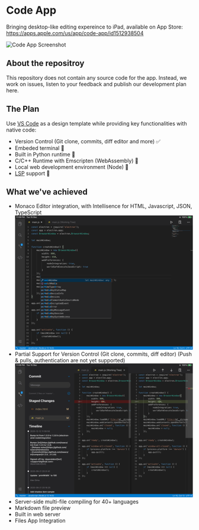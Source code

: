 # Code App
Bringing desktop-like editing expereince to iPad, available on App Store: https://apps.apple.com/us/app/code-app/id1512938504

![Code App Screenshot](https://thebaselab.com/code/1.png)

## About the repositroy
This repository does not contain any source code for the app. Instead, we work on issues, listen to your feedback and publish our development plan here.

## The Plan
Use [VS Code](https://github.com/microsoft/vscode) as a design template while providing key functionalities with native code:
- Version Control (Git clone, commits, diff editor and more) ✅
- Embeded terminal 🏃
- Built in Python runtime 🏃
- C/C++ Runtime with Emscripten (WebAssembly) 🏃
- Local web development environment (Node) 🏃
- [LSP](https://microsoft.github.io/language-server-protocol) support 🏃

## What we've achieved
- Monaco Editor integration, with Intellisence for HTML, Javascript, JSON, TypeScript<br/>
![Screenshot](screenshots/IMG_0059.PNG)
- Partial Support for Version Control (Git clone, commits, diff editor) (Push & pulls, authentication are not yet supported)<br/>
![Screenshot](screenshots/IMG_EC689E2B126B-1.jpeg)
- Server-side multi-file compiling for 40+ languages
- Markdown file preview
- Built in web server
- Files App Integration
